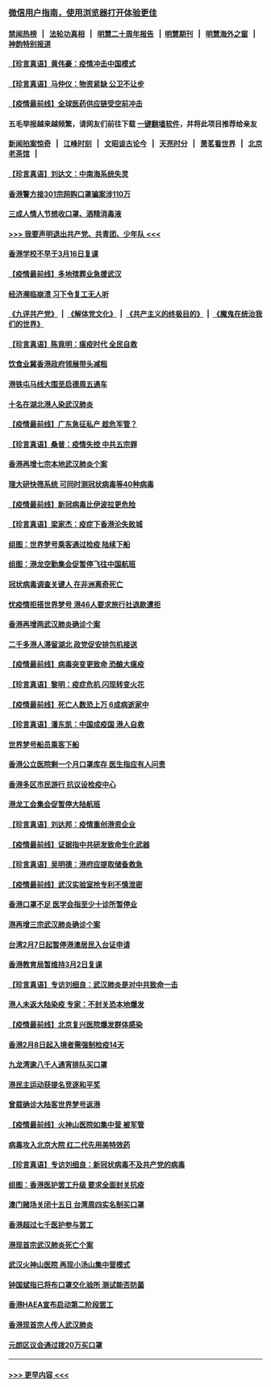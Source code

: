 ### [微信用户指南，使用浏览器打开体验更佳](https://github.com/gfw-breaker/banned-news1/blob/master/indexes/wechat-guide.md?t=0)
#### [禁闻热榜](热点新闻.md?t=0)  &nbsp;&nbsp;|&nbsp;&nbsp; [法轮功真相](https://github.com/gfw-breaker/truth/blob/master/README.md?t=0) &nbsp;&nbsp;|&nbsp;&nbsp; [明慧二十周年报告](https://github.com/gfw-breaker/mh-reports/blob/master/README.md?t=0) &nbsp;&nbsp;|&nbsp;&nbsp;[明慧期刊](https://github.com/gfw-breaker/mh-qikan) &nbsp;&nbsp;|&nbsp;&nbsp; [明慧海外之窗](https://github.com/gfw-breaker/mh-news/blob/master/README.md?t=0) &nbsp;&nbsp;|&nbsp;&nbsp; [神韵特别报道](https://github.com/gfw-breaker/mh-news/blob/master/shenyun.md?t=0)
#### [【珍言真语】黄伟豪：疫情冲击中国模式](../pages/nsc415/n11873482.md?t=02170855) 
#### [【珍言真语】马仲仪：物资紧缺 公卫不让步](../pages/nsc415/n11872315.md?t=02170855) 
#### [【疫情最前线】全球医药供应链受空前冲击](../pages/nsc415/n11869614.md?t=02170855) 
#### 五毛举报越来越频繁，请网友们前往下载 [一键翻墙软件](https://github.com/gfw-breaker/ssr-accounts)，并将此项目推荐给亲友
#### [新闻拍案惊奇](https://github.com/gfw-breaker/banned-news1/blob/master/pages/link4.md) &nbsp;&nbsp;|&nbsp;&nbsp; [江峰时刻](https://github.com/gfw-breaker/banned-news1/blob/master/pages/link4.md) &nbsp;&nbsp;|&nbsp;&nbsp; [文昭谈古论今](https://github.com/gfw-breaker/banned-news1/blob/master/pages/link4.md) &nbsp;&nbsp;|&nbsp;&nbsp; [天亮时分](https://github.com/gfw-breaker/banned-news1/blob/master/pages/link4.md) &nbsp;&nbsp;|&nbsp;&nbsp; [萧茗看世界](https://github.com/gfw-breaker/banned-news1/blob/master/pages/link4.md) &nbsp;&nbsp;|&nbsp;&nbsp; [北京老茶馆](https://github.com/gfw-breaker/banned-news1/blob/master/pages/link4.md) &nbsp;&nbsp;|&nbsp;&nbsp; 
#### [【珍言真语】刘达文：中南海系统失灵](../pages/nsc415/n11869465.md?t=02170855) 
#### [香港警方接301宗网购口罩骗案涉110万](../pages/nsc415/n11867572.md?t=02170855) 
#### [三成人情人节想收口罩、酒精消毒液](../pages/nsc415/n11867523.md?t=02170855) 
#### [>>> 我要声明退出共产党、共青团、少年队 <<<](https://github.com/begood0513/goodnews/blob/master/quit/letter.md) 
#### [香港学校不早于3月16日复课](../pages/nsc415/n11867498.md?t=02170855) 
#### [【疫情最前线】多地殡葬业急援武汉](../pages/nsc415/n11866914.md?t=02170855) 
#### [经济濒临崩溃 习下令复工无人听](../pages/nsc415/n11867269.md?t=02170855) 
#### [《九评共产党》](https://github.com/begood0513/9ping.md/blob/master/README.md) &nbsp;|&nbsp; [《解体党文化》](../../../../jtdwh.md/blob/master/README.md)  &nbsp;|&nbsp; [《共产主义的终极目的》](../../../../gczydzjmd.md/blob/master/README.md) &nbsp;|&nbsp; [《魔鬼在统治我们的世界》](../../../../mgztzwmdsj.md/blob/master/README.md) 
#### [【珍言真语】陈竟明：瘟疫时代 全民自救](../pages/nsc415/n11866765.md?t=02170855) 
#### [饮食业冀香港政府领展带头减租](../pages/nsc415/n11864876.md?t=02170855) 
#### [港铁屯马线大围至启德周五通车](../pages/nsc415/n11864842.md?t=02170855) 
#### [十名在湖北港人染武汉肺炎](../pages/nsc415/n11864807.md?t=02170855) 
#### [【疫情最前线】广东急征私产 趁危军管？](../pages/nsc415/n11864205.md?t=02170855) 
#### [【珍言真语】桑普：疫情失控 中共五宗罪](../pages/nsc415/n11864157.md?t=02170855) 
#### [香港再增七宗本地武汉肺炎个案](../pages/nsc415/n11862405.md?t=02170855) 
#### [理大研快筛系统 可同时测冠状病毒等40种病毒](../pages/nsc415/n11862376.md?t=02170855) 
#### [【疫情最前线】新冠病毒比伊波拉更危险](../pages/nsc415/n11862199.md?t=02170855) 
#### [【珍言真语】梁家杰：疫症下香港沦失败城](../pages/nsc415/n11861588.md?t=02170855) 
#### [组图：世界梦号乘客通过检疫 陆续下船](../pages/nsc415/n11858302.md?t=02170855) 
#### [组图：港龙空勤集会促暂停飞往中国航班](../pages/nsc415/n11858190.md?t=02170855) 
#### [冠状病毒调查关键人 在非洲离奇死亡](../pages/nsc415/n11859798.md?t=02170855) 
#### [忧疫情拒搭世界梦号 港46人要求旅行社退款遭拒](../pages/nsc415/n11859849.md?t=02170855) 
#### [香港再增两武汉肺炎确诊个案](../pages/nsc415/n11859833.md?t=02170855) 
#### [二千多港人滞留湖北 政党促安排包机接送](../pages/nsc415/n11859831.md?t=02170855) 
#### [【疫情最前线】病毒突变更致命 恐酿大瘟疫](../pages/nsc415/n11859604.md?t=02170855) 
#### [【珍言真语】黎明：疫症危机 闪现转变火花](../pages/nsc415/n11859199.md?t=02170855) 
#### [【疫情最前线】死亡人数恐上万 6成病逝家中](../pages/nsc415/n11856687.md?t=02170855) 
#### [【珍言真语】潘东凯：中国成疫国 港人自救](../pages/nsc415/n11856962.md?t=02170855) 
#### [世界梦号船员乘客下船](../pages/nsc415/n11856883.md?t=02170855) 
#### [香港公立医院剩一个月口罩库存 医生指应有人问责](../pages/nsc415/n11856875.md?t=02170855) 
#### [香港多区市民游行 抗议设检疫中心](../pages/nsc415/n11856866.md?t=02170855) 
#### [港龙工会集会促暂停大陆航班](../pages/nsc415/n11856840.md?t=02170855) 
#### [【珍言真语】刘达邦：疫情重创港资企业](../pages/nsc415/n11854274.md?t=02170855) 
#### [【疫情最前线】证据指中共研发致命生化武器](../pages/nsc415/n11853087.md?t=02170855) 
#### [【珍言真语】吴明德：港府应提取储备救急](../pages/nsc415/n11852734.md?t=02170855) 
#### [【疫情最前线】武汉实验室抢专利不慎泄密](../pages/nsc415/n11850310.md?t=02170855) 
#### [香港口罩不足 医学会指至少十诊所暂停业](../pages/nsc415/n11850301.md?t=02170855) 
#### [港再增三宗武汉肺炎确诊个案](../pages/nsc415/n11850328.md?t=02170855) 
#### [台湾2月7日起暂停港澳居民入台证申请](../pages/nsc415/n11850304.md?t=02170855) 
#### [香港教育局暂维持3月2日复课](../pages/nsc415/n11850260.md?t=02170855) 
#### [【珍言真语】专访刘细良：武汉肺炎是对中共致命一击](../pages/nsc415/n11849934.md?t=02170855) 
#### [港人未返大陆染疫 专家：不封关恐本地爆发](../pages/nsc415/n11848021.md?t=02170855) 
#### [【疫情最前线】北京复兴医院爆发群体感染](../pages/nsc415/n11847626.md?t=02170855) 
#### [香港2月8日起入境者需强制检疫14天](../pages/nsc415/n11847658.md?t=02170855) 
#### [九龙湾逾八千人通宵排队买口罩](../pages/nsc415/n11847647.md?t=02170855) 
#### [港民主运动获提名竞逐和平奖](../pages/nsc415/n11847633.md?t=02170855) 
#### [曾载确诊大陆客世界梦号返港](../pages/nsc415/n11847608.md?t=02170855) 
#### [【疫情最前线】火神山医院如集中营 被军管](../pages/nsc415/n11847524.md?t=02170855) 
#### [病毒攻入北京大院 红二代先用美特效药](../pages/nsc415/n11847427.md?t=02170855) 
#### [【珍言真语】专访刘细良：新冠状病毒不及共产党的病毒](../pages/nsc415/n11847164.md?t=02170855) 
#### [组图：香港医护罢工升级 要求全面封关抗疫](../pages/nsc415/n11844107.md?t=02170855) 
#### [澳门赌场关闭十五日 台湾周四实名制买口罩](../pages/nsc415/n11845083.md?t=02170855) 
#### [香港超过七千医护参与罢工](../pages/nsc415/n11845051.md?t=02170855) 
#### [港现首宗武汉肺炎死亡个案](../pages/nsc415/n11844998.md?t=02170855) 
#### [武汉火神山医院 再现小汤山集中营模式](../pages/nsc415/n11844763.md?t=02170855) 
#### [钟国斌指已将布口罩交化验所 测试能否防菌](../pages/nsc415/n11842783.md?t=02170855) 
#### [香港HAEA宣布启动第二阶段罢工](../pages/nsc415/n11842723.md?t=02170855) 
#### [香港现首宗人传人武汉肺炎](../pages/nsc415/n11842766.md?t=02170855) 
#### [元朗区议会通过拨20万买口罩](../pages/nsc415/n11842754.md?t=02170855) 

----
#### [ >>> 更早内容 <<< ](../indexes/nsc415-earlier.md)
